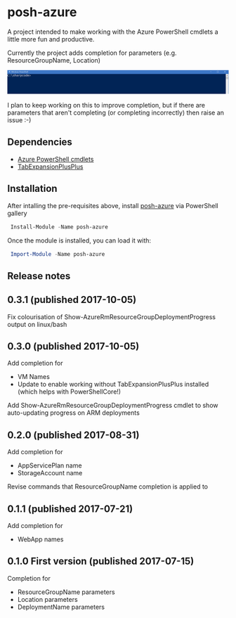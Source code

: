# posh-azure

A project intended to make working with the Azure PowerShell cmdlets a little more fun and productive.

Currently the project adds completion for parameters (e.g. ResourceGroupName, Location)

![resource group and deployment name completion](media/group-and-deployment.gif)

I plan to keep working on this to improve completion, but if there are parameters that aren't completing (or completing incorrectly) then raise an issue :-)

## Dependencies

* [Azure PowerShell cmdlets](https://docs.microsoft.com/en-us/powershell/azure/install-azurerm-ps?view=azurermps-4.2.0)
* [TabExpansionPlusPlus](https://www.powershellgallery.com/packages/TabExpansionPlusPlus/)

## Installation

After intalling the pre-requisites above, install [posh-azure](https://www.powershellgallery.com/packages/posh-azure) via PowerShell gallery

```powershell
 Install-Module -Name posh-azure
```

Once the module is installed, you can load it with:

```powershell
 Import-Module -Name posh-azure
```


## Release notes

## 0.3.1 (published 2017-10-05)
Fix colourisation of Show-AzureRmResourceGroupDeploymentProgress output on linux/bash

## 0.3.0 (published 2017-10-05)
Add completion for
* VM Names
* Update to enable working without TabExpansionPlusPlus installed (which helps with PowerShellCore!)

Add Show-AzureRmResourceGroupDeploymentProgress cmdlet to show auto-updating progress on ARM deployments

## 0.2.0 (published 2017-08-31)
Add completion for 
* AppServicePlan name
* StorageAccount name

Revise commands that ResourceGroupName completion is applied to

## 0.1.1 (published 2017-07-21)
Add completion for
* WebApp names

## 0.1.0 First version (published 2017-07-15)
Completion for 
* ResourceGroupName parameters
* Location parameters
* DeploymentName parameters